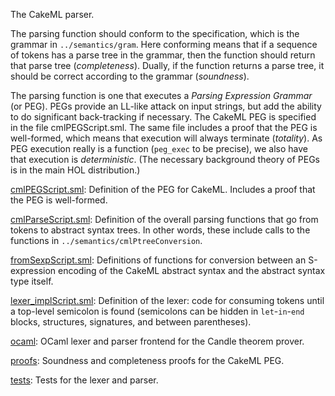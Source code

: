 The CakeML parser.

The parsing function should conform to the specification, which is the grammar
in `../semantics/gram`. Here conforming means that if a sequence of tokens has
a parse tree in the grammar, then the function should return that parse tree
(*completeness*). Dually, if the function returns a parse tree, it should be
correct according to the grammar (*soundness*).

The parsing function is one that executes a *Parsing Expression Grammar* (or
PEG). PEGs provide an LL-like attack on input strings, but add the ability to
do significant back-tracking if necessary. The CakeML PEG is specified in the
file cmlPEGScript.sml. The same file includes a proof that the PEG is
well-formed, which means that execution will always terminate (*totality*). As
PEG execution really is a function (`peg_exec` to be precise), we also have
that execution is *deterministic*. (The necessary background theory of PEGs
is in the main HOL distribution.)

[cmlPEGScript.sml](cmlPEGScript.sml):
Definition of the PEG for CakeML.
Includes a proof that the PEG is well-formed.

[cmlParseScript.sml](cmlParseScript.sml):
Definition of the overall parsing functions that go from tokens to abstract
syntax trees. In other words, these include calls to the functions in
`../semantics/cmlPtreeConversion`.

[fromSexpScript.sml](fromSexpScript.sml):
Definitions of functions for conversion between an S-expression encoding of
the CakeML abstract syntax and the abstract syntax type itself.

[lexer_implScript.sml](lexer_implScript.sml):
Definition of the lexer: code for consuming tokens until a top-level
semicolon is found (semicolons can be hidden in `let`-`in`-`end` blocks,
structures, signatures, and between parentheses).

[ocaml](ocaml):
OCaml lexer and parser frontend for the Candle theorem prover.

[proofs](proofs):
Soundness and completeness proofs for the CakeML PEG.

[tests](tests):
Tests for the lexer and parser.
